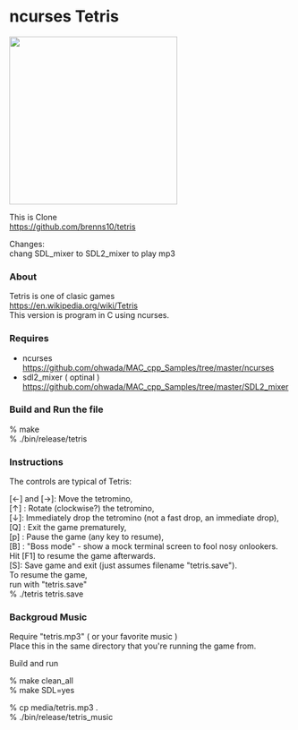 ncurses Tetris
===============

<image src="https://raw.githubusercontent.com/ohwada/MAC_cpp_Samples/master/ncurses/tetris/screenshots/tetris.png" width="300" /><br/>

This is Clone <br/>
 https://github.com/brenns10/tetris <br/>

Changes: <br/>
chang SDL_mixer to SDL2_mixer to play mp3 <br/>

### About
Tetris is one of clasic games <br/>
https://en.wikipedia.org/wiki/Tetris <br/>
This version is  program in C using ncurses. <br/>

### Requires <br/>
- ncurses <br/>
https://github.com/ohwada/MAC_cpp_Samples/tree/master/ncurses <br/>
- sdl2_mixer ( optinal ) <br/>
https://github.com/ohwada/MAC_cpp_Samples/tree/master/SDL2_mixer<br/>

### Build and Run  the file <br/>

% make <br/>
% ./bin/release/tetris <br/>

### Instructions <br/>

The controls are typical of Tetris:<br/>

[←] and [→]: Move the tetromino,<br/>
 [↑] : Rotate (clockwise?) the tetromino,<br/>
[↓]: Immediately drop the tetromino (not a fast drop, an immediate drop),<br/>
[Q] : Exit the game prematurely,<br/>
[p] : Pause the game (any key to resume),<br/>
[B] : "Boss mode" - show a mock terminal screen to fool nosy onlookers. <br/>
     Hit [F1] to resume the game afterwards.<br/>
[S]: Save game and exit (just assumes filename "tetris.save"). <br/> 
     To resume the game, <br/>
     run with "tetris.save" <br/>
     % ./tetris tetris.save <br/>

### Backgroud Music <br/>

Require "tetris.mp3" ( or your favorite music ) <br/>
Place this in the same directory that you're running the game from. <br/>

Build and run <br/>

% make clean_all <br/>
% make SDL=yes  <br/>

% cp media/tetris.mp3 . <br/>
% ./bin/release/tetris_music <br/>
